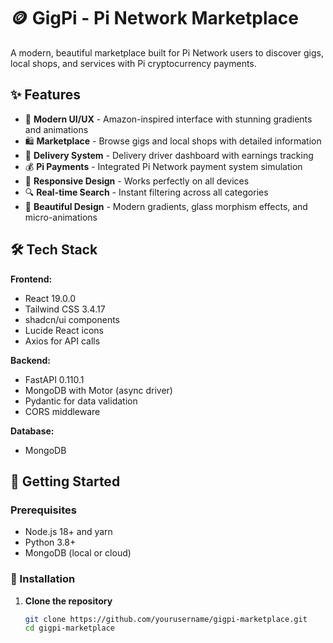 # 🪙 GigPi - Pi Network Marketplace

A modern, beautiful marketplace built for Pi Network users to discover gigs, local shops, and services with Pi cryptocurrency payments.

## ✨ Features

- 🚀 **Modern UI/UX** - Amazon-inspired interface with stunning gradients and animations
- 🛍️ **Marketplace** - Browse gigs and local shops with detailed information
- 🚚 **Delivery System** - Delivery driver dashboard with earnings tracking
- 💰 **Pi Payments** - Integrated Pi Network payment system simulation
- 📱 **Responsive Design** - Works perfectly on all devices
- 🔍 **Real-time Search** - Instant filtering across all categories
- 🎨 **Beautiful Design** - Modern gradients, glass morphism effects, and micro-animations

## 🛠️ Tech Stack

**Frontend:**
- React 19.0.0
- Tailwind CSS 3.4.17
- shadcn/ui components
- Lucide React icons
- Axios for API calls

**Backend:**
- FastAPI 0.110.1
- MongoDB with Motor (async driver)
- Pydantic for data validation
- CORS middleware

**Database:**
- MongoDB

## 🚀 Getting Started

### Prerequisites

- Node.js 18+ and yarn
- Python 3.8+
- MongoDB (local or cloud)

### 🔧 Installation

1. **Clone the repository**
   ```bash
   git clone https://github.com/yourusername/gigpi-marketplace.git
   cd gigpi-marketplace
